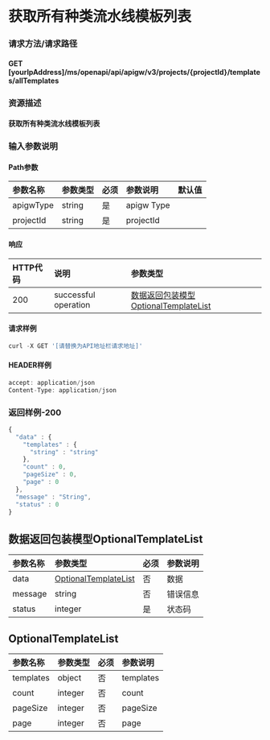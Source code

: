 # 获取所有种类流水线模板列表

### 请求方法/请求路径

#### GET  [yourIpAddress]/ms/openapi/api/apigw/v3/projects/{projectId}/templates/allTemplates

### 资源描述

#### 获取所有种类流水线模板列表

### 输入参数说明

#### Path参数

| 参数名称 | 参数类型 | 必须 | 参数说明 | 默认值 |
| :--- | :--- | :--- | :--- | :--- |
| apigwType | string | 是 | apigw Type |  |
| projectId | string | 是 | projectId |  |

#### 响应

| HTTP代码 | 说明 | 参数类型 |
| :--- | :--- | :--- |
| 200 | successful operation | [数据返回包装模型OptionalTemplateList]() |

#### 请求样例

```javascript
curl -X GET '[请替换为API地址栏请求地址]'
```

#### HEADER样例

```javascript
accept: application/json
Content-Type: application/json
```

### 返回样例-200

```javascript
{
  "data" : {
    "templates" : {
      "string" : "string"
    },
    "count" : 0,
    "pageSize" : 0,
    "page" : 0
  },
  "message" : "String",
  "status" : 0
}
```

## 数据返回包装模型OptionalTemplateList

| 参数名称 | 参数类型 | 必须 | 参数说明 |
| :--- | :--- | :--- | :--- |
| data | [OptionalTemplateList]() | 否 | 数据 |
| message | string | 否 | 错误信息 |
| status | integer | 是 | 状态码 |

## OptionalTemplateList

| 参数名称 | 参数类型 | 必须 | 参数说明 |
| :--- | :--- | :--- | :--- |
| templates | object | 否 | templates |
| count | integer | 否 | count |
| pageSize | integer | 否 | pageSize |
| page | integer | 否 | page |


